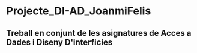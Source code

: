 # Projecte_DI-AD_JoanmiFelis

## Treball en conjunt de les asignatures de Acces a Dades i Diseny D'interficies
